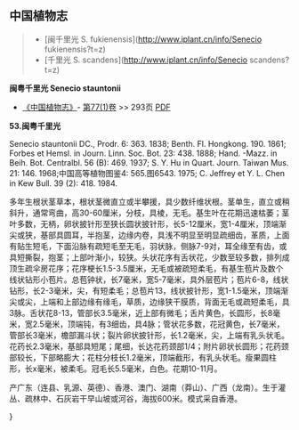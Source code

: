 
## 中国植物志

> * [闽千里光  S.  fukienensis](http://www.iplant.cn/info/Senecio fukienensis?t=z)
> * [千里光  S.  scandens](http://www.iplant.cn/info/Senecio scandens?t=z)

**闽粤千里光 Senecio stauntonii**

* [《中国植物志》](http://www.iplant.cn/frps)- [第77(1)卷](http://www.iplant.cn/frps/vol/77(1)) >> 293页 [PDF](http://www.iplant.cn/frps/pdf/77(1)/293.PDF)

**53.闽粤千里光**

Senecio stauntonii DC., Prodr. 6: 363. 1838; Benth. Fl. Hongkong. 190. 1861; Forbes et Hemsl. in Journ. Linn. Soc. Bot. 23: 438. 1888; Hand. -Mazz. in Beih. Bot. Centralbl. 56 (B): 469. 1937; S. Y. Hu in Quart. Journ. Taiwan Mus. 21: 146. 1968;中国高等植物图鉴4: 565.图6543. 1975; C. Jeffrey et Y. L. Chen in Kew Bull. 39 (2): 418. 1984.

多年生根状茎草本，根状茎微直立或半攀援，具少数纤维状根。茎单生，直立或稍斜升，通常弯曲，高30-60厘米，分枝，具棱，无毛。基生叶在花期迅速枯萎；茎叶多数，无柄，卵状披针形至狭长圆状披针形，长5-12厘米，宽1-4厘米，顶端渐尖或狭，基部具圆耳，半抱茎，边缘内卷，具浅不明显至明显疏细齿，革质，上面有贴生短毛，下面沿脉有疏短毛至无毛，羽状脉，侧脉7-9对，耳全缘至有齿，或具短撕裂，抱茎；上部叶渐小，较狭。头状花序有舌状花，少数至较多数，排列成顶生疏伞房花序；花序梗长1.5-3.5厘米，无毛或被疏短柔毛，有基生苞片及数个线状钻形小苞片。总苞钟状，长7毫米，宽5-7毫米，具外层苞片；苞片6-8，线状钻形，长2-3毫米，尖，有短柔毛；总苞片13，线状披针形，宽1-1.5毫米，顶端渐尖或尖，上端和上部边缘有缘毛，草质，边缘狭干膜质，背面无毛或疏短柔毛，具3脉。舌状花8-13，管部长3.5毫米，近上部有微毛；舌片黄色，长圆形，长8毫米，宽2.5毫米，顶端钝，有3细齿，具4脉；管状花多数，花冠黄色，长7毫米，管部长3毫米，檐部漏斗状；裂片卵状披针形，长1.2毫米，尖，上端有乳头状毛。花药长2.3毫米，基部具短尾；尾细，长达花药颈部1/4；附片卵状长圆形；花药颈部较长，下部略膨大；花柱分枝长1.2毫米，顶端截形，有乳头状毛。瘦果圆柱形，长x毫米，被柔毛。冠毛长5.5毫米，白色。花期10-11月。

产广东（连县、乳源、英德）、香港、澳门、湖南（莽山）、广西（龙南）。生于灌丛、疏林中、石灰岩干早山坡或河谷，海拔600米。模式采自香港。

}